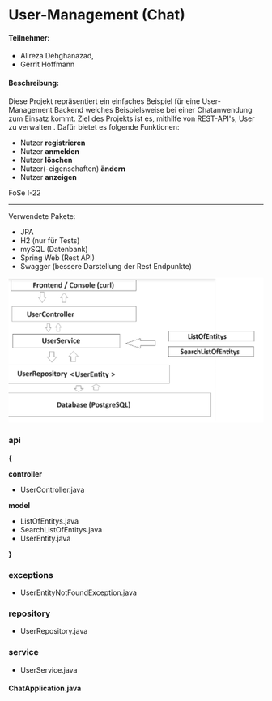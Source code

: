 # User-Management (Chat)


#### Teilnehmer:
- Alireza Dehghanazad,
- Gerrit Hoffmann



#### Beschreibung:
Diese Projekt repräsentiert ein einfaches Beispiel für eine User-Management Backend welches Beispielsweise bei einer Chatanwendung zum Einsatz kommt.
Ziel des Projekts ist es, mithilfe von REST-API's, User zu verwalten . Dafür bietet es folgende Funktionen: 

- Nutzer **registrieren**
- Nutzer **anmelden**
- Nutzer **löschen**
- Nutzer(-eigenschaften) **ändern** 
- Nutzer **anzeigen**

FoSe
I-22

---
Verwendete Pakete:
* JPA
* H2 (nur für Tests)
* mySQL (Datenbank)
* Spring Web (Rest API)
* Swagger (bessere Darstellung der Rest Endpunkte)

![Image](./architektur.jpg "Architektur")
### api

**{**

**controller**
- UserController.java

**model**
- ListOfEntitys.java
- SearchListOfEntitys.java
- UserEntity.java

**}**

### exceptions
- UserEntityNotFoundException.java
	
### repository
- UserRepository.java

### service
- UserService.java

#### ChatApplication.java


